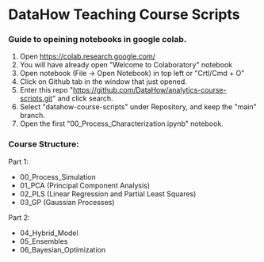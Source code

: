 
# DataHow Teaching Course Scripts

### Guide to opeining notebooks in google colab.

1. Open https://colab.research.google.com/
2. You will have already open "Welcome to Colaboratory" notebook
3. Open notebook (File -> Open Notebook) in top left or "Crtl/Cmd + O"
4. Click on Github tab in the window that just opened.
5. Enter this repo "https://github.com/DataHow/analytics-course-scripts.git" and click search.
6. Select "datahow-course-scripts" under Repository, and keep the "main" branch.
7. Open the first "00_Process_Characterization.ipynb" notebook.


### Course Structure:

Part 1:

* 00_Process_Simulation
* 01_PCA (Principal Component Analysis)
* 02_PLS (Linear Regression and Partial Least Squares)
* 03_GP (Gaussian Processes)

Part 2:

* 04_Hybrid_Model
* 05_Ensembles
* 06_Bayesian_Optimization

